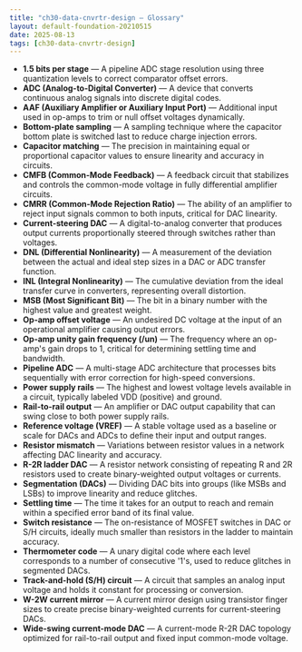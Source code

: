 ```yaml
---
title: "ch30-data-cnvrtr-design — Glossary"
layout: default-foundation-20210515
date: 2025-08-13
tags: [ch30-data-cnvrtr-design]
---
```


- **1.5 bits per stage** — A pipeline ADC stage resolution using three quantization levels to correct comparator offset errors.  
- **ADC (Analog-to-Digital Converter)** — A device that converts continuous analog signals into discrete digital codes.  
- **AAF (Auxiliary Amplifier or Auxiliary Input Port)** — Additional input used in op-amps to trim or null offset voltages dynamically.  
- **Bottom-plate sampling** — A sampling technique where the capacitor bottom plate is switched last to reduce charge injection errors.  
- **Capacitor matching** — The precision in maintaining equal or proportional capacitor values to ensure linearity and accuracy in circuits.  
- **CMFB (Common-Mode Feedback)** — A feedback circuit that stabilizes and controls the common-mode voltage in fully differential amplifier circuits.  
- **CMRR (Common-Mode Rejection Ratio)** — The ability of an amplifier to reject input signals common to both inputs, critical for DAC linearity.  
- **Current-steering DAC** — A digital-to-analog converter that produces output currents proportionally steered through switches rather than voltages.  
- **DNL (Differential Nonlinearity)** — A measurement of the deviation between the actual and ideal step sizes in a DAC or ADC transfer function.  
- **INL (Integral Nonlinearity)** — The cumulative deviation from the ideal transfer curve in converters, representing overall distortion.  
- **MSB (Most Significant Bit)** — The bit in a binary number with the highest value and greatest weight.  
- **Op-amp offset voltage** — An undesired DC voltage at the input of an operational amplifier causing output errors.  
- **Op-amp unity gain frequency (/un)** — The frequency where an op-amp's gain drops to 1, critical for determining settling time and bandwidth.  
- **Pipeline ADC** — A multi-stage ADC architecture that processes bits sequentially with error correction for high-speed conversions.  
- **Power supply rails** — The highest and lowest voltage levels available in a circuit, typically labeled VDD (positive) and ground.  
- **Rail-to-rail output** — An amplifier or DAC output capability that can swing close to both power supply rails.  
- **Reference voltage (VREF)** — A stable voltage used as a baseline or scale for DACs and ADCs to define their input and output ranges.  
- **Resistor mismatch** — Variations between resistor values in a network affecting DAC linearity and accuracy.  
- **R-2R ladder DAC** — A resistor network consisting of repeating R and 2R resistors used to create binary-weighted output voltages or currents.  
- **Segmentation (DACs)** — Dividing DAC bits into groups (like MSBs and LSBs) to improve linearity and reduce glitches.  
- **Settling time** — The time it takes for an output to reach and remain within a specified error band of its final value.  
- **Switch resistance** — The on-resistance of MOSFET switches in DAC or S/H circuits, ideally much smaller than resistors in the ladder to maintain accuracy.  
- **Thermometer code** — A unary digital code where each level corresponds to a number of consecutive '1's, used to reduce glitches in segmented DACs.  
- **Track-and-hold (S/H) circuit** — A circuit that samples an analog input voltage and holds it constant for processing or conversion.  
- **W-2W current mirror** — A current mirror design using transistor finger sizes to create precise binary-weighted currents for current-steering DACs.  
- **Wide-swing current-mode DAC** — A current-mode R-2R DAC topology optimized for rail-to-rail output and fixed input common-mode voltage.
